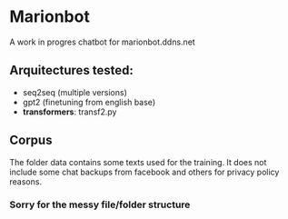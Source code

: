 # Marionbot

A work in progres chatbot for marionbot.ddns.net

## Arquitectures tested:

+ seq2seq (multiple versions)
+ gpt2 (finetuning from english base)
+ **transformers**: transf2.py

## Corpus

The folder data contains some texts used for the training. It does not include some chat backups from facebook and others for privacy policy reasons.

### Sorry for the messy file/folder structure

